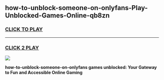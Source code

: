 
## how-to-unblock-someone-on-onlyfans-Play-Unblocked-Games-Online-qb8zn
<h3>
<a href="https://premium76.site?title=how-to-unblock-someone-on-onlyfans&ref=25A">CLICK TO PLAY</a></h3>
<hr>

<h3>
<a href="https://premium76.site?title=how-to-unblock-someone-on-onlyfans&ref=25A">CLICK 2 PLAY</a>
  
</h3>

<a href="https://premium76.site?title=how-to-unblock-someone-on-onlyfans&ref=25A"><img src="https://clearcache.store/games.png"></a>


**how-to-unblock-someone-on-onlyfans games unblocked: Your Gateway to Fun and Accessible Online Gaming**
